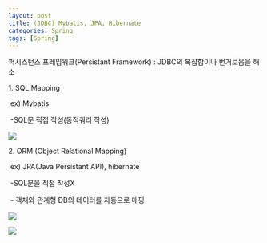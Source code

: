 ```yaml
---
layout: post
title: (JDBC) Mybatis, JPA, Hibernate
categories: Spring
tags: [Spring]
---
```


퍼시스턴스 프레임워크(Persistant Framework) : JDBC의 복잡함이나 번거로움을 해소

1\. SQL Mapping

 ex) Mybatis

 -SQL문 직접 작성(동적쿼리 작성)

![](https://img1.daumcdn.net/thumb/R1280x0/?scode=mtistory2&fname=https%3A%2F%2Fblog.kakaocdn.net%2Fdn%2Fb9G6OP%2FbtqI1L0moRl%2F7KCbKSZvFKmGVeG9lDArE0%2Fimg.png)


2\. ORM (Object Relational Mapping)

 ex) JPA(Java Persistant API), hibernate

 -SQL문을 직접 작성X

 - 객체와 관계형 DB의 데이터를 자동으로 매핑

![](https://img1.daumcdn.net/thumb/R1280x0/?scode=mtistory2&fname=https%3A%2F%2Fblog.kakaocdn.net%2Fdn%2FdrRiaF%2FbtqI255r9T0%2FSug2kOVKtO53Zggyf0RJU0%2Fimg.png)

![](https://img1.daumcdn.net/thumb/R1280x0/?scode=mtistory2&fname=https%3A%2F%2Fblog.kakaocdn.net%2Fdn%2FbBudMW%2FbtqI5SjYf5u%2FcgpXKKw0dsVKgKY5CpQVl0%2Fimg.png)